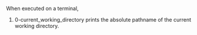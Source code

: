 When executed on a terminal,
1) 0-current_working_directory prints the absolute pathname of the current working directory.
